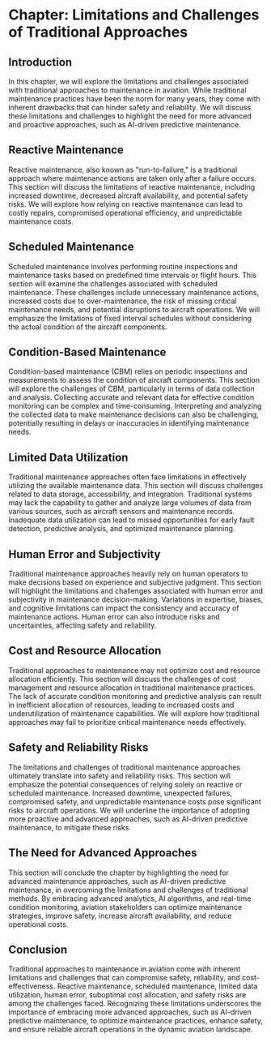 Chapter: Limitations and Challenges of Traditional Approaches
=============================================================

Introduction
------------

In this chapter, we will explore the limitations and challenges associated with traditional approaches to maintenance in aviation. While traditional maintenance practices have been the norm for many years, they come with inherent drawbacks that can hinder safety and reliability. We will discuss these limitations and challenges to highlight the need for more advanced and proactive approaches, such as AI-driven predictive maintenance.

Reactive Maintenance
--------------------

Reactive maintenance, also known as "run-to-failure," is a traditional approach where maintenance actions are taken only after a failure occurs. This section will discuss the limitations of reactive maintenance, including increased downtime, decreased aircraft availability, and potential safety risks. We will explore how relying on reactive maintenance can lead to costly repairs, compromised operational efficiency, and unpredictable maintenance costs.

Scheduled Maintenance
---------------------

Scheduled maintenance involves performing routine inspections and maintenance tasks based on predefined time intervals or flight hours. This section will examine the challenges associated with scheduled maintenance. These challenges include unnecessary maintenance actions, increased costs due to over-maintenance, the risk of missing critical maintenance needs, and potential disruptions to aircraft operations. We will emphasize the limitations of fixed interval schedules without considering the actual condition of the aircraft components.

Condition-Based Maintenance
---------------------------

Condition-based maintenance (CBM) relies on periodic inspections and measurements to assess the condition of aircraft components. This section will explore the challenges of CBM, particularly in terms of data collection and analysis. Collecting accurate and relevant data for effective condition monitoring can be complex and time-consuming. Interpreting and analyzing the collected data to make maintenance decisions can also be challenging, potentially resulting in delays or inaccuracies in identifying maintenance needs.

Limited Data Utilization
------------------------

Traditional maintenance approaches often face limitations in effectively utilizing the available maintenance data. This section will discuss challenges related to data storage, accessibility, and integration. Traditional systems may lack the capability to gather and analyze large volumes of data from various sources, such as aircraft sensors and maintenance records. Inadequate data utilization can lead to missed opportunities for early fault detection, predictive analysis, and optimized maintenance planning.

Human Error and Subjectivity
----------------------------

Traditional maintenance approaches heavily rely on human operators to make decisions based on experience and subjective judgment. This section will highlight the limitations and challenges associated with human error and subjectivity in maintenance decision-making. Variations in expertise, biases, and cognitive limitations can impact the consistency and accuracy of maintenance actions. Human error can also introduce risks and uncertainties, affecting safety and reliability.

Cost and Resource Allocation
----------------------------

Traditional approaches to maintenance may not optimize cost and resource allocation efficiently. This section will discuss the challenges of cost management and resource allocation in traditional maintenance practices. The lack of accurate condition monitoring and predictive analysis can result in inefficient allocation of resources, leading to increased costs and underutilization of maintenance capabilities. We will explore how traditional approaches may fail to prioritize critical maintenance needs effectively.

Safety and Reliability Risks
----------------------------

The limitations and challenges of traditional maintenance approaches ultimately translate into safety and reliability risks. This section will emphasize the potential consequences of relying solely on reactive or scheduled maintenance. Increased downtime, unexpected failures, compromised safety, and unpredictable maintenance costs pose significant risks to aircraft operations. We will underline the importance of adopting more proactive and advanced approaches, such as AI-driven predictive maintenance, to mitigate these risks.

The Need for Advanced Approaches
--------------------------------

This section will conclude the chapter by highlighting the need for advanced maintenance approaches, such as AI-driven predictive maintenance, in overcoming the limitations and challenges of traditional methods. By embracing advanced analytics, AI algorithms, and real-time condition monitoring, aviation stakeholders can optimize maintenance strategies, improve safety, increase aircraft availability, and reduce operational costs.

Conclusion
----------

Traditional approaches to maintenance in aviation come with inherent limitations and challenges that can compromise safety, reliability, and cost-effectiveness. Reactive maintenance, scheduled maintenance, limited data utilization, human error, suboptimal cost allocation, and safety risks are among the challenges faced. Recognizing these limitations underscores the importance of embracing more advanced approaches, such as AI-driven predictive maintenance, to optimize maintenance practices, enhance safety, and ensure reliable aircraft operations in the dynamic aviation landscape.
